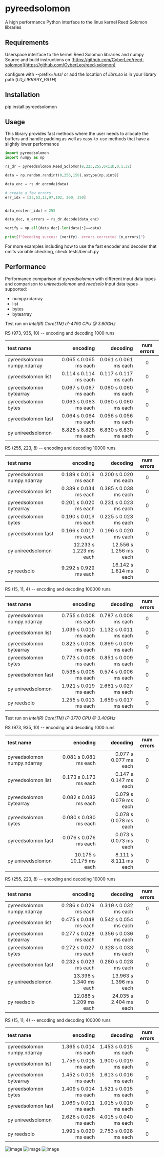 # pyreedsolomon
A high performance Python interface to the linux kernel Reed Solomon libraries

## Requirements
Userspace interface to the kernel Reed Solomon libraries and numpy
Source and build instructions on [https://github.com/CyberLeo/reed-solomon](https://github.com/CyberLeo/reed-solomon)

configure with --prefix=/usr/ or add the location of *librs.so* is in your library path (*LD_LIBRARY_PATH*)

## Installation
pip install pyreedsolomon

## Usage
This library provides fast methods where the user needs to allocate the buffers and handle padding as well as easy-to-use methods that have a slightly lower performance

```python
import pyreedsolomon
import numpy as np

rs_dr = pyreedsolomon.Reed_Solomon(8,223,255,0x11D,0,1,32)

data = np.random.randint(0,256,150).astype(np.uint8)

data_enc = rs_dr.encode(data)

# create a few errors
err_idx = [23,53,12,97,102, 200, 250]


data_enc[err_idx] = 255

data_dec, n_errors = rs_dr.decode(data_enc)

verify = np.all(data_dec[-len(data):]==data)

print(f"Decoding succes: {verify}. errors corrected {n_errors}")
```

For more examples including how to use the fast encoder and decoder that omits variable checking, check tests/bench.py

## Performance
Performance comparison of *pyreedsolomon* with different input data types and comparison to *unireedsolomon* and *reedsolo*
Input data types supported:

 * numpy.ndarray
 * list
 * bytes
 * bytearray

Test run on *Intel(R) Core(TM) i7-4790 CPU @ 3.60GHz*

RS (973, 935, 10) -- encoding and decoding 1000 runs

| test name | encoding | decoding | num errors|
| :------- | -------: | ------: | :----: |
| pyreedsolomon numpy.ndarray   | 0.065 s 0.065 ms each | 0.061 s 0.061 ms each | 0 |
| pyreedsolomon list            | 0.114 s 0.114 ms each | 0.117 s 0.117 ms each | 0 |
| pyreedsolomon bytearray       | 0.067 s 0.067 ms each | 0.060 s 0.060 ms each | 0 |
| pyreedsolomon bytes           | 0.063 s 0.063 ms each | 0.060 s 0.060 ms each | 0 |
| pyreedsolomon fast            | 0.064 s 0.064 ms each | 0.056 s 0.056 ms each | 0 |
| py unireedsolomon             | 8.828 s 8.828 ms each | 6.830 s 6.830 ms each | 0 |

RS (255, 223, 8) -- encoding and decoding 10000 runs

| test name | encoding | decoding | num errors|
| :------- | -------: | ------: | :----: |
| pyreedsolomon numpy.ndarray   | 0.189 s 0.019 ms each | 0.200 s 0.020 ms each | 0 |
| pyreedsolomon list            | 0.339 s 0.034 ms each | 0.385 s 0.038 ms each | 0 |
| pyreedsolomon bytearray       | 0.201 s 0.020 ms each | 0.231 s 0.023 ms each | 0 |
| pyreedsolomon bytes           | 0.190 s 0.019 ms each | 0.225 s 0.023 ms each | 0 |
| pyreedsolomon fast            | 0.166 s 0.017 ms each | 0.196 s 0.020 ms each | 0 |
| py unireedsolomon             | 12.233 s 1.223 ms each | 12.556 s 1.256 ms each | 0 |
| py reedsolo                   | 9.292 s 0.929 ms each | 16.142 s 1.614 ms each | 0 |

RS (15, 11, 4) -- encoding and decoding 100000 runs

| test name | encoding | decoding | num errors|
| :------- | -------: | ------: | :----: |
| pyreedsolomon numpy.ndarray   | 0.755 s 0.008 ms each | 0.787 s 0.008 ms each | 0 |
| pyreedsolomon list            | 1.039 s 0.010 ms each | 1.132 s 0.011 ms each | 0 |
| pyreedsolomon bytearray       | 0.823 s 0.008 ms each | 0.869 s 0.009 ms each | 0 |
| pyreedsolomon bytes           | 0.773 s 0.008 ms each | 0.851 s 0.009 ms each | 0 |
| pyreedsolomon fast            | 0.538 s 0.005 ms each | 0.574 s 0.006 ms each | 0 |
| py unireedsolomon             | 1.921 s 0.019 ms each | 2.661 s 0.027 ms each | 0 |
| py reedsolo                   | 1.255 s 0.013 ms each | 1.659 s 0.017 ms each | 0 |

Test run on *Intel(R) Core(TM) i7-3770 CPU @ 3.40GHz*

RS (973, 935, 10) -- encoding and decoding 1000 runs

| test name | encoding | decoding |num errors|
| :-------- | -------: | -------: | :------: |
|pyreedsolomon numpy.ndarray   | 0.081 s 0.081 ms each | 0.077 s 0.077 ms each | 0 | 
|pyreedsolomon list            | 0.173 s 0.173 ms each | 0.147 s 0.147 ms each | 0 |
|pyreedsolomon bytearray       | 0.082 s 0.082 ms each | 0.079 s 0.079 ms each | 0 |
|pyreedsolomon bytes           | 0.080 s 0.080 ms each | 0.078 s 0.078 ms each | 0 |
|pyreedsolomon fast                  | 0.076 s 0.076 ms each | 0.073 s 0.073 ms each | 0 |
|py unireedsolomon     | 10.175 s 10.175 ms each | 8.111 s 8.111 ms each | 0|

RS (255, 223, 8) -- encoding and decoding 10000 runs

| test name | encoding | decoding |num errors|
| :-------- | -------: | -------: | :------: |
|pyreedsolomon numpy.ndarray | 0.286 s 0.029 ms each |0.319 s 0.032 ms each   | 0|
|pyreedsolomon list          | 0.475 s 0.048 ms each |0.542 s 0.054 ms each   | 0|
|pyreedsolomon bytearray     | 0.277 s 0.028 ms each |0.356 s 0.036 ms each   | 0|
|pyreedsolomon bytes         | 0.272 s 0.027 ms each |0.328 s 0.033 ms each   | 0|
|pyreedsolomon fast                | 0.232 s 0.023 ms each |0.280 s 0.028 ms each   | 0|
|py unireedsolomon   | 13.396 s 1.340 ms each| 13.963 s 1.396 ms each | 0|
|py reedsolo         | 12.086 s 1.209 ms each| 24.035 s 2.404 ms each | 0|

RS (15, 11, 4) -- encoding and decoding 100000 runs

| test name | encoding | decoding |num errors|
| :-------- | -------: | -------: | :------: |
|pyreedsolomon numpy.ndarray  | 1.365 s 0.014 ms each | 1.453 s 0.015 ms each | 0|
|pyreedsolomon list           | 1.759 s 0.018 ms each | 1.900 s 0.019 ms each | 0|
|pyreedsolomon bytearray      | 1.452 s 0.015 ms each | 1.613 s 0.016 ms each | 0|
|pyreedsolomon bytes          | 1.409 s 0.014 ms each | 1.521 s 0.015 ms each | 0|
|pyreedsolomon fast                 | 1.069 s 0.011 ms each | 1.015 s 0.010 ms each | 0|
|py unireedsolomon    | 2.626 s 0.026 ms each | 4.015 s 0.040 ms each | 0|
|py reedsolo          | 1.991 s 0.020 ms each | 2.753 s 0.028 ms each | 0|


![image](benchmark_results/rs15_11_4.png)
![image](benchmark_results/rs255_223_8.png)
![image](benchmark_results/rs973_935_10.png)


